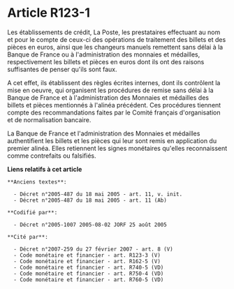 # Article R123-1

Les établissements de crédit, La Poste, les prestataires effectuant au nom et pour le compte de ceux-ci des opérations de
traitement des billets et des pièces en euros, ainsi que les changeurs manuels remettent sans délai à la Banque de France ou
à l'administration des monnaies et médailles, respectivement les billets et pièces en euros dont ils ont des raisons
suffisantes de penser qu'ils sont faux.

A cet effet, ils établissent des règles écrites internes, dont ils contrôlent la mise en oeuvre, qui organisent les
procédures de remise sans délai à la Banque de France et à l'administration des Monnaies et médailles des billets et pièces
mentionnés à l'alinéa précédent. Ces procédures tiennent compte des recommandations faites par le Comité français
d'organisation et de normalisation bancaire.

La Banque de France et l'administration des Monnaies et médailles authentifient les billets et les pièces qui leur sont remis
en application du premier alinéa. Elles retiennent les signes monétaires qu'elles reconnaissent comme contrefaits ou
falsifiés.

**Liens relatifs à cet article**

	**Anciens textes**:

	  - Décret n°2005-487 du 18 mai 2005 - art. 11, v. init.
	  - Décret n°2005-487 du 18 mai 2005 - art. 11 (Ab)

	**Codifié par**:

	  - Décret n°2005-1007 2005-08-02 JORF 25 août 2005

	**Cité par**:

	  - Décret n°2007-259 du 27 février 2007 - art. 8 (V)
	  - Code monétaire et financier - art. R123-3 (V)
	  - Code monétaire et financier - art. R162-5 (V)
	  - Code monétaire et financier - art. R740-5 (VD)
	  - Code monétaire et financier - art. R750-4 (VD)
	  - Code monétaire et financier - art. R760-5 (VD)
